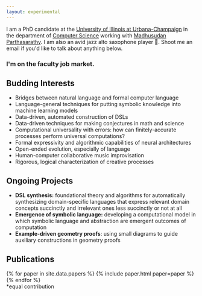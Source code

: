 ```yaml
---
layout: experimental
---
```


I am a PhD candidate at the [University of Illinois at
Urbana-Champaign][uiuc] in the department of [Computer Science][cs]
working with [Madhusudan Parthasarathy][madhu]. I am also an avid jazz
alto saxophone player 🎷. Shoot me an email if you'd like to talk
about anything below.

<h3 id="job">I'm on the faculty job market.</h3>

## Budding Interests

<section id="interests">
<ul>
<li>Bridges between natural language and formal computer language</li>
<li>Language-general techniques for putting symbolic knowledge into machine learning models</li>
<li>Data-driven, automated construction of DSLs</li>
<li>Data-driven techniques for making conjectures in math and science</li>
<li>Computational universality with errors: how can finitely-accurate processes perform universal computations?</li>
<li>Formal expressivity and algorithmic capabilities of neural architectures</li>
<li>Open-ended evolution, especially of language</li>
<li>Human-computer collaborative music improvisation</li>
<li>Rigorous, logical characterization of creative processes</li>
</ul>
</section>

## Ongoing Projects

<section id="projects">
<ul>

<li><b>DSL synthesis:</b> foundational theory and algorithms for
automatically synthesizing domain-specific languages that
express relevant domain concepts succinctly and irrelevant ones less
succinctly or not at all  </li>

<li><b>Emergence of symbolic language:</b> developing a computational
model in which symbolic language and abstraction are emergent outcomes
of computation</li>

<li><b>Example-driven geometry proofs</b>: using small diagrams to guide
auxiliary constructions in geometry proofs </li>

</ul>
</section>

[uiuc]: https://illinois.edu/
[cs]: https://cs.illinois.edu/
[madhu]: https://madhu.cs.illinois.edu/

## Publications

<section id="papers">
{% for paper in site.data.papers %}
{% include paper.html paper=paper %}
{% endfor %}

<br>
*equal contribution
</section>

